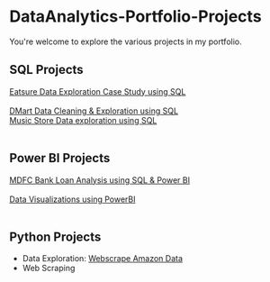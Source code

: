 # DataAnalytics-Portfolio-Projects
 You're welcome to explore the various projects in my portfolio.

## SQL Projects
[Eatsure Data Exploration Case Study using SQL](https://github.com/Baishaki-sfdc/Eatsure-DataExploration-Using-SQL)<br/><br/>
[DMart Data Cleaning & Exploration using SQL](https://github.com/Baishaki-sfdc/DMart-Analysis-SQL-Case-Study)<br/>
[Music Store Data exploration using SQL](https://github.com/Baishaki-sfdc/SoundCloud-DataExploration-SQL)</br></br>

## Power BI Projects
[MDFC Bank Loan Analysis using SQL & Power BI](https://github.com/Baishaki-sfdc/Bank-Loan-Analysis_Power-BI)<br/><br/>
[Data Visualizations using PowerBI](https://www.novypro.com/profile_projects/baishakidas)<br/><br/>

## Python Projects
* Data Exploration:
  [Webscrape Amazon Data](https://github.com/Baishaki-sfdc/WebScrape-Amazon-Product--Data)
* Web Scraping
  

